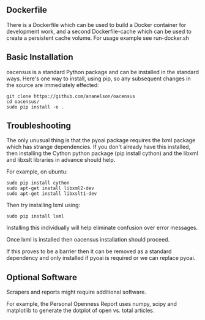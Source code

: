 ## Dockerfile

There is a Dockerfile which can be used to build a Docker container for
development work, and a second Dockerfile-cache which can be used to create a
persistent cache volume. For usage example see run-docker.sh

## Basic Installation

oacensus is a standard Python package and can be installed in the standard
ways. Here's one way to install, using pip, so any subsequent changes in the
source are immediately effected:

    git clone https://github.com/ananelson/oacensus
    cd oacensus/
    sudo pip install -e .

## Troubleshooting

The only unusual thing is that the pyoai package requires the lxml package
which has strange dependencies. If you don't already have this installed, then
installing the Cython python package (pip install cython) and the libxml and
libxslt libraries in advance should help.

For example, on ubuntu:

    sudo pip install cython
    sudo apt-get install libxml2-dev
    sudo apt-get install libxslt1-dev

Then try installing lxml using:

    sudo pip install lxml

Installing this individually will help eliminate confusion over error messages.

Once lxml is installed then oacensus installation should proceed.

If this proves to be a barrier then it can be removed as a standard dependency
and only installed if pyoai is required or we can replace pyoai.

## Optional Software

Scrapers and reports might require additional software.

For example, the Personal Openness Report uses numpy, scipy and matplotlib to
generate the dotplot of open vs. total articles.

